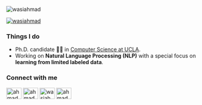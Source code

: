 <p align="left"> <img src="https://komarev.com/ghpvc/?username=wasiahmad&label=Profile%20views&color=0e75b6&style=flat" alt="wasiahmad" /> </p>

<p align="left"> <a href="https://github.com/ryo-ma/github-profile-trophy"><img src="https://github-profile-trophy.vercel.app/?username=wasiahmad&row=1&column=7&margin-w=15&margin-h=15" alt="wasiahmad" /></a> </p>

### Things I do

- Ph.D. candidate :man_student: in [Computer Science at UCLA](https://www.cs.ucla.edu/).
- Working on **Natural Language Processing (NLP)** with a special focus on **learning from limited labeled data**.


### Connect with me

<p align="left">
<a href="https://twitter.com/ahmadwasi" target="blank"><img align="center" src="https://raw.githubusercontent.com/rahuldkjain/github-profile-readme-generator/master/src/images/icons/Social/twitter.svg" alt="ahmadwasi" height="30" width="40" /></a>
<a href="https://linkedin.com/in/ahmadwasi" target="blank"><img align="center" src="https://raw.githubusercontent.com/rahuldkjain/github-profile-readme-generator/master/src/images/icons/Social/linked-in-alt.svg" alt="ahmadwasi" height="30" width="40" /></a>
<a href="https://fb.com/wasiahmad07" target="blank"><img align="center" src="https://raw.githubusercontent.com/rahuldkjain/github-profile-readme-generator/master/src/images/icons/Social/facebook.svg" alt="wasiahmad07" height="30" width="40" /></a>
<a href="https://instagram.com/ahmadwasi07" target="blank"><img align="center" src="https://raw.githubusercontent.com/rahuldkjain/github-profile-readme-generator/master/src/images/icons/Social/instagram.svg" alt="ahmadwasi07" height="30" width="40" /></a>
</p>


<!---
[![Linkedin Badge](https://img.shields.io/badge/-LinkedIn-blue?style=flat-square&logo=Linkedin&logoColor=white&link=https://www.linkedin.com/in/ahmadwasi/)](https://www.linkedin.com/in/ahmadwasi/)
[![Gmail Badge](https://img.shields.io/badge/-Gmail-d14836?style=flat-square&logo=Gmail&logoColor=white&link=mailto:wasicse90@gmail.com)](mailto:wasicse90@gmail.com)
--->

<!---
[![github stats](https://github-readme-stats.vercel.app/api?username=wasiahmad&show_icons=true&hide_border=False)](https://github.com/wasiahmad)
[![Top Langs](https://github-readme-stats.vercel.app/api/top-langs/?username=wasiahmad&layout=compact)](https://github.com/wasiahmad)
--->

<!---
### :loudspeaker: What's new

- **[10.2020]** Released [source code](https://github.com/wasiahmad/PolicyQA) of our work on question answering for privacy policies.
- **[04.2020]** Released [source code](https://github.com/wasiahmad/NeuralCodeSum) of our work on source code summarization.
--->
